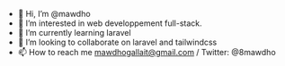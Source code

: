 - 👋 Hi, I’m @mawdho
- 👀 I’m interested in web developpement full-stack.
- 🌱 I’m currently learning laravel
- 💞️ I’m looking to collaborate on laravel and tailwindcss
- 📫 How to reach me mawdhogallait@gmail.com / Twitter: @8mawdho

<!---
mawdho/mawdho is a ✨ special ✨ repository because its `README.md` (this file) appears on your GitHub profile.
You can click the Preview link to take a look at your changes.
--->
